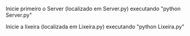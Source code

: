 Inicie primeiro o Server (localizado em Server.py) executando "python Server.py"

Inicie a lixeira (localizada em Lixeira.py) executando "python Lixeira.py"